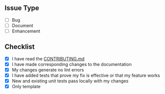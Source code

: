 ## Issue Type

<!-- ignore-task-list-start -->

- [ ] Bug
- [ ] Document
- [ ] Enhancement
<!-- ignore-task-list-end -->

## Checklist

- [x] I have read the [CONTRIBUTING.md]()
- [x] I have made corresponding changes to the documentation
- [x] My changes generate no lint errors
- [x] I have added tests that prove my fix is effective or that my feature works
- [x] New and existing unit tests pass locally with my changes
- [x] Only template
